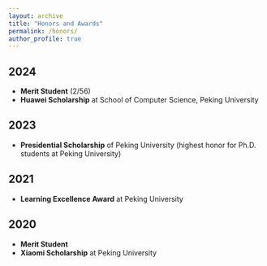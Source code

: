 ```yaml
---
layout: archive
title: "Honors and Awards"
permalink: /honors/
author_profile: true
---
```


## 2024

- **Merit Student** (2/56)
- **Huawei Scholarship** at School of Computer Science, Peking University

## 2023

- **Presidential Scholarship** of Peking University (highest honor for Ph.D. students at Peking University)

## 2021

- **Learning Excellence Award** at Peking University

## 2020

- **Merit Student** 
- **Xiaomi Scholarship** at Peking University
